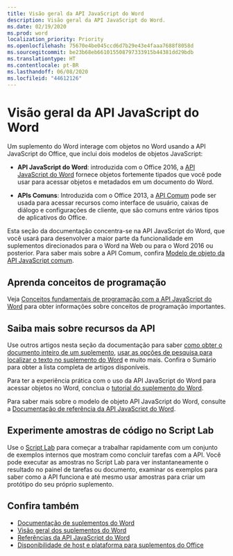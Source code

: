 ```yaml
---
title: Visão geral da API JavaScript do Word
description: Visão geral da API JavaScript do Word.
ms.date: 02/19/2020
ms.prod: word
localization_priority: Priority
ms.openlocfilehash: 75670e4be045ccd6d7b29e43e4faaa7688f8058d
ms.sourcegitcommit: be23b68eb661015508797333915b44381dd29bdb
ms.translationtype: HT
ms.contentlocale: pt-BR
ms.lasthandoff: 06/08/2020
ms.locfileid: "44612126"
---
```

# <a name="word-javascript-api-overview"></a>Visão geral da API JavaScript do Word

Um suplemento do Word interage com objetos no Word usando a API JavaScript do Office, que inclui dois modelos de objetos JavaScript:

* **API JavaScript do Word**: introduzida com o Office 2016, a [API JavaScript do Word](/javascript/api/word) fornece objetos fortemente tipados que você pode usar para acessar objetos e metadados em um documento do Word. 

* **APIs Comuns**: Introduzida com o Office 2013, a [API Comum](/javascript/api/office) pode ser usada para acessar recursos como interface de usuário, caixas de diálogo e configurações de cliente, que são comuns entre vários tipos de aplicativos do Office.

Esta seção da documentação concentra-se na API JavaScript do Word, que você usará para desenvolver a maior parte da funcionalidade em suplementos direcionados para o Word na Web ou para o Word 2016 ou posterior. Para saber mais sobre a API Comum, confira [Modelo de objeto da API JavaScript comum](../../develop/office-javascript-api-object-model.md). 

## <a name="learn-programming-concepts"></a>Aprenda conceitos de programação

Veja [Conceitos fundamentais de programação com a API JavaScript do Word](../../word/word-add-ins-core-concepts.md) para obter informações sobre conceitos de programação importantes.
 
## <a name="learn-about-api-capabilities"></a>Saiba mais sobre recursos da API

Use outros artigos nesta seção da documentação para saber [como obter o documento inteiro de um suplemento](../../word/get-the-whole-document-from-an-add-in-for-word.md), [usar as opções de pesquisa para localizar o texto no suplemento do Word](../../word/search-option-guidance.md) e muito mais. Confira o Sumário para obter a lista completa de artigos disponíveis.

Para ter a experiência prática com o uso da API JavaScript do Word para acessar objetos no Word, conclua o [tutorial do suplemento do Word](../../tutorials/word-tutorial.md). 

Para saber mais sobre o modelo de objeto API JavaScript do Word, consulte a [Documentação de referência da API JavaScript do Word](/javascript/api/word).

## <a name="try-out-code-samples-in-script-lab"></a>Experimente amostras de código no Script Lab

Use o [Script Lab](../../overview/explore-with-script-lab.md) para começar a trabalhar rapidamente com um conjunto de exemplos internos que mostram como concluir tarefas com a API. Você pode executar as amostras no Script Lab para ver instantaneamente o resultado no painel de tarefas ou documento, examinar os exemplos para saber como a API funciona e até mesmo usar amostras para criar um protótipo do seu próprio suplemento.

## <a name="see-also"></a>Confira também

- [Documentação de suplementos do Word](../../word/index.md)
- [Visão geral dos suplementos do Word](../../word/word-add-ins-programming-overview.md)
- [Referências da API JavaScript do Word](/javascript/api/word)
- [Disponibilidade de host e plataforma para suplementos do Office](../../overview/office-add-in-availability.md)
